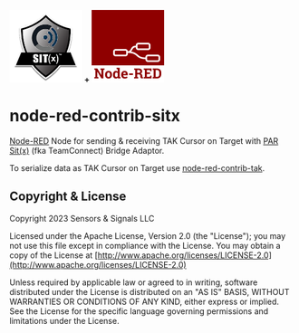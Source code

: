 <a href="https://pargovernment.com/sitx" target="_new"><img
  src="https://github.com/ampledata/node-red-contrib-sitx/raw/main/docs/app_icon.png"
  alt="Sit(x) App Logo"
  width="128"
  height="128"
/></a>
<b>+</b>
<a href="https://nodered.org" target="_new"><img
  src="https://github.com/ampledata/node-red-contrib-sitx/raw/main/docs/node-red-icon-2.png"
  alt="Node-RED Logo"
  width="128"
  height="128"
/></a>

# node-red-contrib-sitx

[Node-RED](https://www.nodered.org) Node for sending & receiving TAK Cursor on Target with [PAR Sit(x)](https://pargovernment.com/sitx) (fka TeamConnect) Bridge Adaptor.

To serialize data as TAK Cursor on Target use [node-red-contrib-tak](https://github.com/snstac/node-red-contrib-tak).

## Copyright & License

Copyright 2023 Sensors & Signals LLC

Licensed under the Apache License, Version 2.0 (the "License");
you may not use this file except in compliance with the License.
You may obtain a copy of the License at [http://www.apache.org/licenses/LICENSE-2.0](http://www.apache.org/licenses/LICENSE-2.0)

Unless required by applicable law or agreed to in writing, software
distributed under the License is distributed on an "AS IS" BASIS,
WITHOUT WARRANTIES OR CONDITIONS OF ANY KIND, either express or implied.
See the License for the specific language governing permissions and
limitations under the License.
